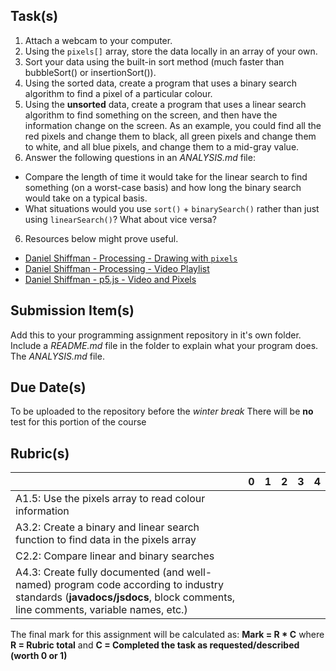 Task(s)
-------
1. Attach a webcam to your computer.
2. Using the ```pixels[]``` array, store the data locally in an array of your own.
3. Sort your data using the built-in sort method (much faster than bubbleSort() or insertionSort()).
4. Using the sorted data, create a program that uses a binary search algorithm to find a pixel of a particular colour.
5. Using the **unsorted** data, create a program that uses a linear search algorithm to find something on the screen, and then
have the information change on the screen.  As an example, you could find all the red pixels and change them to black,
all green pixels and change them to white, and all blue pixels, and change them to a mid-gray value.
5. Answer the following questions in an _ANALYSIS.md_ file:
  * Compare the length of time it would take for the linear search to find something (on a worst-case basis) and how long the binary search would take on a typical basis.
  * What situations would you use ```sort()``` + ```binarySearch()``` rather than just using ```linearSearch()```? What about vice versa?
6. Resources below might prove useful.  

* [Daniel Shiffman - Processing - Drawing with ```pixels```](https://www.youtube.com/playlist?list=PLRqwX-V7Uu6bsRnSEJ9tRn4V_XCGXovs4)
* [Daniel Shiffman - Processing - Video Playlist](https://www.youtube.com/playlist?list=PLRqwX-V7Uu6bw0bVn4M63p8TMJf3OhGy8)
* [Daniel Shiffman - p5.js - Video and Pixels](https://www.youtube.com/playlist?list=PLRqwX-V7Uu6aKKsDHZdDvN6oCJ2hRY_Ig)

Submission Item(s)
------------------
Add this to your programming assignment repository in it's own folder.  
Include a _README.md_ file in the folder to explain what your program does.  
The _ANALYSIS.md_ file.


Due Date(s)
-------------
To be uploaded to the repository before the _winter break_
There will be **no** test for this portion of the course


Rubric(s)
---------

|                                          | 0    | 1    | 2    | 3    | 4    |
| ---------------------------------------- | ---- | ---- | ---- | ---- | ---- |
| A1.5: Use the pixels array to read colour information |      |      |      |      |      |
| A3.2: Create a binary and linear search function to find data in the pixels array |      |      |      |      |      |
| C2.2: Compare linear and binary searches |      |      |      |      |      |
| A4.3: Create fully documented (and well-named) program code according to industry standards (**javadocs/jsdocs**, block comments, line comments, variable names, etc.) |      |      |      |      |      |

The final mark for this assignment will be calculated as: __Mark = R * C__ where **R = Rubric total** and **C = Completed the task as requested/described (worth 0 or 1)**

